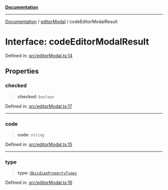 [**Documentation**](../../README.md)

***

[Documentation](../../README.md) / [editorModal](../README.md) / codeEditorModalResult

# Interface: codeEditorModalResult

Defined in: [src/editorModal.ts:14](https://github.com/Christian-Me/folder-to-tags-plugin/blob/324c4975948764581637da1ab1e4cb12dc3f447a/src/editorModal.ts#L14)

## Properties

### checked

> **checked**: `boolean`

Defined in: [src/editorModal.ts:17](https://github.com/Christian-Me/folder-to-tags-plugin/blob/324c4975948764581637da1ab1e4cb12dc3f447a/src/editorModal.ts#L17)

***

### code

> **code**: `string`

Defined in: [src/editorModal.ts:15](https://github.com/Christian-Me/folder-to-tags-plugin/blob/324c4975948764581637da1ab1e4cb12dc3f447a/src/editorModal.ts#L15)

***

### type

> **type**: [`ObsidianPropertyTypes`](../../types/type-aliases/ObsidianPropertyTypes.md)

Defined in: [src/editorModal.ts:16](https://github.com/Christian-Me/folder-to-tags-plugin/blob/324c4975948764581637da1ab1e4cb12dc3f447a/src/editorModal.ts#L16)
